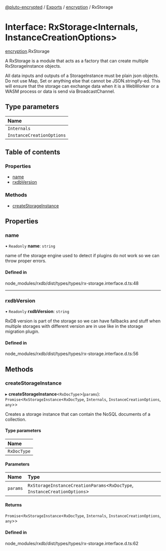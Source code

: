 [@pluto-encrypted](../README.md) / [Exports](../modules.md) / [encryption](../modules/encryption.md) / RxStorage

# Interface: RxStorage\<Internals, InstanceCreationOptions\>

[encryption](../modules/encryption.md).RxStorage

A RxStorage is a module that acts
as a factory that can create multiple RxStorageInstance
objects.

All data inputs and outputs of a StorageInstance must be plain json objects.
Do not use Map, Set or anything else that cannot be JSON.stringify-ed.
This will ensure that the storage can exchange data
when it is a WebWorker or a WASM process or data is send via BroadcastChannel.

## Type parameters

| Name |
| :------ |
| `Internals` |
| `InstanceCreationOptions` |

## Table of contents

### Properties

- [name](encryption.RxStorage.md#name)
- [rxdbVersion](encryption.RxStorage.md#rxdbversion)

### Methods

- [createStorageInstance](encryption.RxStorage.md#createstorageinstance)

## Properties

### name

• `Readonly` **name**: `string`

name of the storage engine
used to detect if plugins do not work so we can throw proper errors.

#### Defined in

node_modules/rxdb/dist/types/types/rx-storage.interface.d.ts:48

___

### rxdbVersion

• `Readonly` **rxdbVersion**: `string`

RxDB version is part of the storage
so we can have fallbacks and stuff when
multiple storages with different version are in use
like in the storage migration plugin.

#### Defined in

node_modules/rxdb/dist/types/types/rx-storage.interface.d.ts:56

## Methods

### createStorageInstance

▸ **createStorageInstance**\<`RxDocType`\>(`params`): `Promise`\<`RxStorageInstance`\<`RxDocType`, `Internals`, `InstanceCreationOptions`, `any`\>\>

Creates a storage instance
that can contain the NoSQL documents of a collection.

#### Type parameters

| Name |
| :------ |
| `RxDocType` |

#### Parameters

| Name | Type |
| :------ | :------ |
| `params` | `RxStorageInstanceCreationParams`\<`RxDocType`, `InstanceCreationOptions`\> |

#### Returns

`Promise`\<`RxStorageInstance`\<`RxDocType`, `Internals`, `InstanceCreationOptions`, `any`\>\>

#### Defined in

node_modules/rxdb/dist/types/types/rx-storage.interface.d.ts:62
